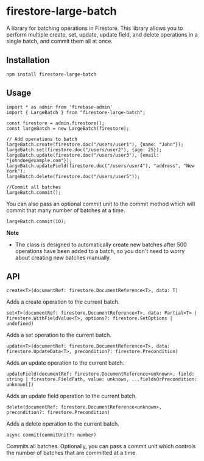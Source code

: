 # firestore-large-batch

A library for batching operations in Firestore. This library allows you to perform multiple create, set, update, update field, and delete operations in a single batch, and commit them all at once.

## Installation

```
npm install firestore-large-batch
```

## Usage

```
import * as admin from 'firebase-admin'
import { LargeBatch } from "firestore-large-batch";

const firestore = admin.firestore();
const largeBatch = new LargeBatch(firestore);

// Add operations to batch
largeBatch.create(firestore.doc("/users/user1"), {name: "John"});
largeBatch.set(firestore.doc("/users/user2"), {age: 25});
largeBatch.update(firestore.doc("/users/user3"), {email: "johndoe@example.com"});
largeBatch.updateField(firestore.doc("/users/user4"), "address", "New York");
largeBatch.delete(firestore.doc("/users/user5"));

//Commit all batches
largeBatch.commit();
```

You can also pass an optional commit unit to the commit method which will commit that many number of batches at a time.

```
largeBatch.commit(10);
```

**Note**

- The class is designed to automatically create new batches after 500 operations have been added to a batch, so you don't need to worry about creating new batches manually.

## API

`create<T>(documentRef: firestore.DocumentReference<T>, data: T)`

Adds a create operation to the current batch.


`set<T>(documentRef: firestore.DocumentReference<T>, data: Partial<T> | firestore.WithFieldValue<T>, options?: firestore.SetOptions | undefined)`

Adds a set operation to the current batch.


`update<T>(documentRef: firestore.DocumentReference<T>, data: firestore.UpdateData<T>, precondition?: firestore.Precondition)`

Adds an update operation to the current batch.


`updateField(documentRef: firestore.DocumentReference<unknown>, field: string | firestore.FieldPath, value: unknown, ...fieldsOrPrecondition: unknown[])`

Adds an update field operation to the current batch.


`delete(documentRef: firestore.DocumentReference<unknown>, precondition?: firestore.Precondition)`

Adds a delete operation to the current batch.


`async commit(commitUnit?: number)`

Commits all batches. Optionally, you can pass a commit unit which controls the number of batches that are committed at a time.
